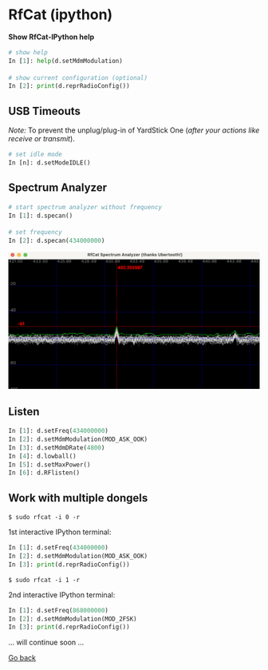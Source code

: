 # RfCat (ipython)

**Show RfCat-IPython help**

```python
# show help
In [1]: help(d.setMdmModulation)

# show current configuration (optional)
In [2]: print(d.reprRadioConfig())
```

## USB Timeouts

_Note:_ To prevent the unplug/plug-in of YardStick One (_after your actions like receive or transmit_).

```python
# set idle mode
In [n]: d.setModeIDLE()
```

## Spectrum Analyzer

```python
# start spectrum analyzer without frequency
In [1]: d.specan()

# set frequency
In [2]: d.specan(434000000)
```

![RfCat Spectrum Analyzer](../img/rfcat-spectrum_analyzer.png)

## Listen

```python
In [1]: d.setFreq(434000000)
In [2]: d.setMdmModulation(MOD_ASK_OOK)
In [3]: d.setMdmDRate(4800)
In [4]: d.lowball()
In [5]: d.setMaxPower()
In [6]: d.RFlisten()
```

## Work with multiple dongels

```shell
$ sudo rfcat -i 0 -r
```

1st interactive IPython terminal:

```python
In [1]: d.setFreq(434000000)
In [2]: d.setMdmModulation(MOD_ASK_OOK)
In [3]: print(d.reprRadioConfig())
```

```shell
$ sudo rfcat -i 1 -r
```

2nd interactive IPython terminal:

```python
In [1]: d.setFreq(868000000)
In [2]: d.setMdmModulation(MOD_2FSK)
In [3]: print(d.reprRadioConfig())
```

... will continue soon ...

[Go back](./readme.md)
